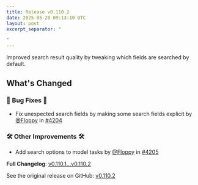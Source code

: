 ```yaml
---
title: Release v0.110.2
date: 2025-05-20 09:13:10 UTC
layout: post
excerpt_separator: "

"
---
```

Improved search result quality by tweaking which fields are searched by default.

## What's Changed
### 🐛 Bug Fixes 🐛
* Fix unexpected search fields by making some search fields explicit by [@Floppy](https://github.com/Floppy) in [#4204](https://github.com/manyfold3d/manyfold/pull/4204)
### 🛠️ Other Improvements 🛠️
* Add search options to model tasks by [@Floppy](https://github.com/Floppy) in [#4205](https://github.com/manyfold3d/manyfold/pull/4205)


**Full Changelog**: [v0.110.1...v0.110.2](https://github.com/manyfold3d/manyfold/compare/v0.110.1...v0.110.2)

See the original release on GitHub: [v0.110.2](https://github.com/manyfold3d/manyfold/releases/tag/v0.110.2)
